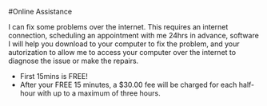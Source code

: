 #Online Assistance

I can fix some problems over the internet. This requires an internet connection, scheduling an appointment with me 24hrs in advance, software I will help you download to your computer to fix the problem, and your autorization to allow me to access your computer over the internet to diagnose the issue or make the repairs. 

- First 15mins is FREE!
- After your FREE 15 minutes, a $30.00 fee will be charged for each half-hour with up to a maximum of three hours.